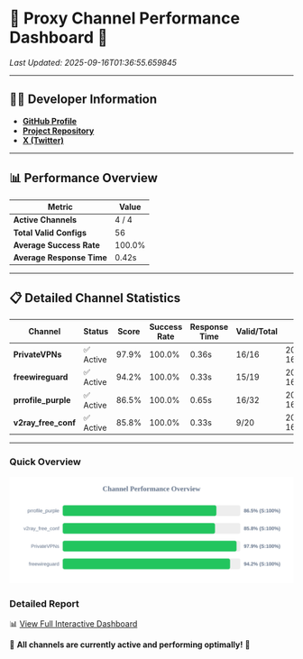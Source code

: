 # 🌟 Proxy Channel Performance Dashboard 🌟

_Last Updated: 2025-09-16T01:36:55.659845_

---

## 👩‍💻 Developer Information

- **[GitHub Profile](https://github.com/4n0nymou3)**  
- **[Project Repository](https://github.com/4n0nymou3/multi-proxy-config-fetcher)**  
- **[X (Twitter)](https://x.com/4n0nymou3)**  

---

## 📊 Performance Overview

| Metric                | Value       |
|-----------------------|-------------|
| **Active Channels**   | 4 / 4       |
| **Total Valid Configs** | 56          |
| **Average Success Rate** | 100.0%      |
| **Average Response Time** | 0.42s       |

---

## 📋 Detailed Channel Statistics

| Channel          | Status     | Score  | Success Rate | Response Time | Valid/Total | Last Success               |
|------------------|------------|--------|--------------|---------------|-------------|----------------------------|
| **PrivateVPNs**  | ✅ Active  | 97.9%  | 100.0% | 0.36s         | 16/16       | 2025-09-16T01:36:55.299184 |
| **freewireguard**  | ✅ Active  | 94.2%  | 100.0% | 0.33s         | 15/19       | 2025-09-16T01:36:55.657897 |
| **prrofile_purple**  | ✅ Active  | 86.5%  | 100.0% | 0.65s         | 16/32       | 2025-09-16T01:36:54.515368 |
| **v2ray_free_conf**  | ✅ Active  | 85.8%  | 100.0% | 0.33s         | 9/20       | 2025-09-16T01:36:54.893506 |

---

### Quick Overview
<div align="center">
  <a href="https://raw.githubusercontent.com/nullluser/NullRepo/refs/heads/main/assets/channel_stats_chart.svg">
    <img src="https://raw.githubusercontent.com/nullluser/NullRepo/refs/heads/main/assets/channel_stats_chart.svg" alt="Source Performance Statistics" width="800">
  </a>
</div>

### Detailed Report
📊 [View Full Interactive Dashboard](https://htmlpreview.github.io/?https://github.com/nullluser/NullRepo/blob/main/assets/performance_report.html)

🎉 **All channels are currently active and performing optimally!** 🎉
